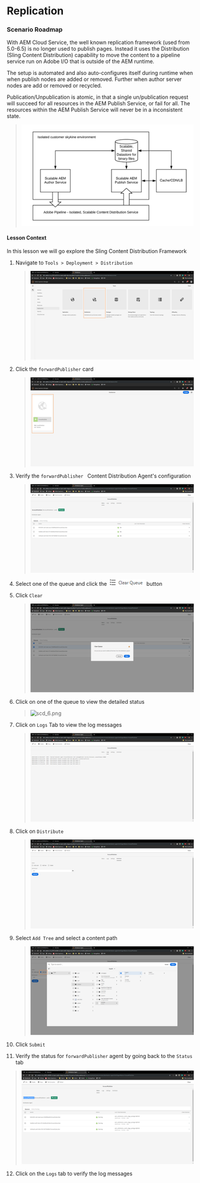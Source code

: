 
# Replication

### Scenario Roadmap

With AEM Cloud Service, the well known replication framework (used from 5.0-6.5) is no longer used to publish pages. Instead it uses the Distribution (Sling Content Distribution) capability to move the content to a pipeline service run on Adobe I/O that is outside of the AEM runtime. 

The setup is automated and also auto-configures itself during runtime when when publish nodes are added or removed. Further when author server nodes are add or removed or recycled.

Publication/Unpublication is atomic, in that a single un/publication request will succeed for all resources in the AEM Publish Service, or fail for all. The resources within the AEM Publish Service will never be in a inconsistent state.

>   ![scd_o.png](./images/scd_0.png)

#### Lesson Context

In this lesson we will go explore the Sling Content Distribution Framework

1. Navigate to ` Tools > Deployment > Distribution `

    > ![scd_1.png](./images/scd_1.png)

2. Click the ` forwardPublisher ` card

    > ![scd_2.png](./images/scd_2.png)

3. Verify the ` forwardPublisher  ` Content Distribution Agent's configuration 

    > ![scd_3.png](./images/scd_3.png)

4. Select one of the queue and click the ![scd_5.png](./images/scd_5.png) button

5. Click ` Clear `

    > ![scd_4.png](./images/scd_4.png)

6. Click on one of the queue to view the detailed status

    > ![scd_6.png](https://media.giphy.com/media/JpSDE8jsV3M4LQrJj4/giphy.gif)

7. Click on ` Logs ` Tab to view the log messages

    > ![scd_8.png](./images/scd_8.PNG)

8. Click on ` Distribute `

    > ![scd_9.png](./images/scd_9.PNG)

9. Select ` Add Tree ` and select a content path

    > ![scd_10.png](./images/scd_10.png)

10. Click ` Submit `

11. Verify the status for ` forwardPublisher ` agent by going back to the ` Status ` tab

  > ![scd_11.png](./images/scd_11.PNG)

12. Click on the ` Logs ` tab to verify the log messages



